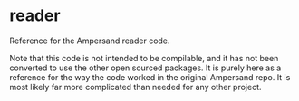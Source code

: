 # reader

Reference for the Ampersand reader code.

Note that this code is not intended to be compilable, and it has not been converted to use the other open sourced packages. It is purely here as a reference for the way the code worked in the original Ampersand repo. It is most likely far more complicated than needed for any other project.
